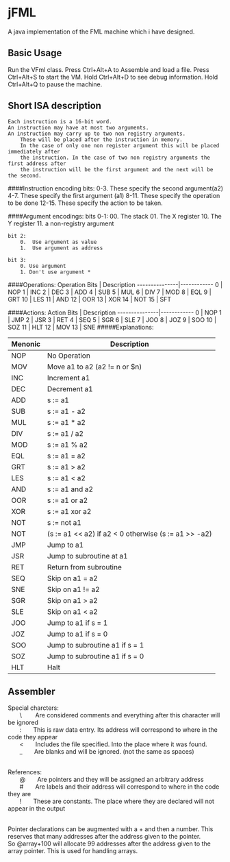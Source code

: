 jFML
==
A java implementation of the FML machine which i have designed.

Basic Usage
-----
Run the VFml class. 
Press Ctrl+Alt+A to Assemble and load a file.
Press Ctrl+Alt+S to start the VM.
Hold Ctrl+Alt+D to see debug information.
Hold Ctrl+Alt+Q to pause the machine.


Short ISA description
-------
	Each instruction is a 16-bit word.
	An instruction may have at most two arguments.
	An instruction may carry up to two non registry arguments.
		These will be placed after the instruction in memory.
		In the case of only one non register argument this will be placed immediately after
		the instruction. In the case of two non registry arguments the first address after
		the instruction will be the first argument and the next will be the second.

####Instruction encoding bits:
	0-3.	These specify the second argument(a2)
	4-7.	These specify the first argument (a1)
	8-11.	These specify the operation to be done
	12-15.	These specify the action to be taken.

####Argument encodings:
	bits 0-1:
		00.	The stack
		01.	The X register
		10.	The Y register
		11.	a non-registry argument

	bit 2:
		0.	Use argument as value
		1. 	Use argument as address

	bit 3:
		0. Use argument
		1. Don't use argument *

		
####Operations:
 Operation Bits | Description
 ---------------|------------
 0 | NOP
 1 | INC
 2 | DEC
 3 | ADD
 4 | SUB
 5 | MUL
 6 | DIV
 7 | MOD
 8 | EQL
 9 | GRT
 10 | LES
 11 | AND
 12 | OOR
 13 | XOR
 14 | NOT
 15 | SFT

	
####Actions:
 Action Bits | Description
 ---------------|------------
 0 | NOP
 1 | JMP
 2 | JSR
 3 | RET
 4 | SEQ
 5 | SGR
 6 | SLE
 7 | JOO
 8 | JOZ
 9 | SOO
 10 | SOZ
 11 | HLT
 12 | MOV
 13 | SNE
#####Explanations:
						
  Menonic 	|   Description	      
-----------|----------------
 NOP | No Operation  
 MOV | Move a1 to a2 (a2 != n or $n)
 INC | Increment a1  
 DEC | Decrement a1  
 ADD | s := a1 | a2   
 SUB | s := a1 - a2   
 MUL | s := a1 * a2   
 DIV | s := a1 / a2   
 MOD | s := a1 % a2   
 EQL | s := a1 = a2  
 GRT | s := a1 > a2   
 LES | s := a1 < a2   
 AND | s := a1 and a2 
 OOR | s := a1 or a2  
 XOR | s := a1 xor a2 
 NOT | s := not a1    
 NOT | (s := a1 << a2) if a2 < 0 otherwise (s := a1 >> -a2)    
 JMP | Jump to a1           
 JSR | Jump to subroutine at a1              
 RET | Return from subroutine               
 SEQ | Skip on a1 = a2
 SNE | Skip on a1 != a2
 SGR | Skip on a1 > a2
 SLE | Skip on a1 < a2
 JOO | Jump to a1 if s = 1
 JOZ | Jump to a1 if s = 0
 SOO | Jump to subroutine a1 if s = 1
 SOZ | Jump to subroutine a1 if s = 0
 HLT | Halt 
 


Assembler
--------
Special charcters:<br>
&nbsp; &nbsp; &nbsp; &nbsp;\ &nbsp; &nbsp; &nbsp; &nbsp;Are considered comments and everything after this character will be ignored<br>
&nbsp; &nbsp; &nbsp; &nbsp;:&nbsp; &nbsp; &nbsp; &nbsp;This is raw data entry. Its address will correspond to where in the code they appear<br>
&nbsp; &nbsp; &nbsp; &nbsp;<&nbsp; &nbsp; &nbsp; &nbsp;Includes the file specified. Into the place where it was found.<br>
&nbsp; &nbsp; &nbsp; &nbsp;_&nbsp; &nbsp; &nbsp; &nbsp;Are blanks and will be ignored. (not the same as spaces)<br>
<br>

References:<br>
&nbsp; &nbsp; &nbsp; &nbsp;@&nbsp; &nbsp; &nbsp; &nbsp;Are pointers and they will be assigned an arbitrary address<br>
&nbsp; &nbsp; &nbsp; &nbsp;#&nbsp; &nbsp; &nbsp; &nbsp;Are labels and their address will correspond to where in the code they are<br>
&nbsp; &nbsp; &nbsp; &nbsp;!&nbsp; &nbsp; &nbsp; &nbsp;These are constants. The place where they are declared will not appear in the output<br>
<br>

Pointer declarations can be augmented with a + and then a number. This reserves that many addresses after the address given to the pointer.<br>
So @array+100 will allocate 99 addresses after the address given to the array pointer. This is used for handling arrays.



